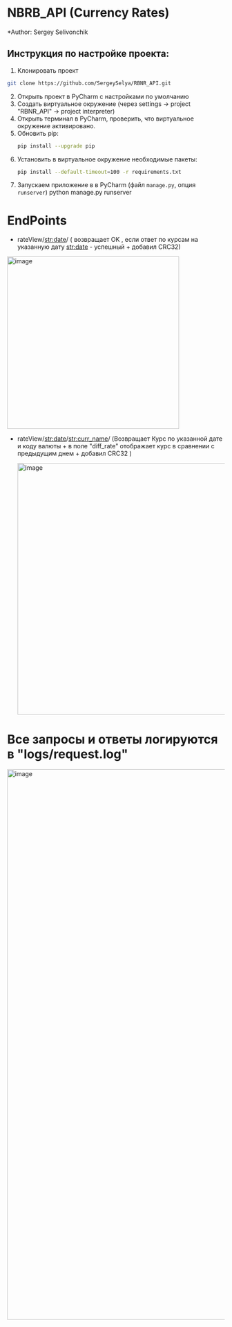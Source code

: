 # NBRB_API (Currency Rates)

*Author: Sergey Selivonchik


## Инструкция по настройке проекта:

1. Клонировать проект
```bash
git clone https://github.com/SergeySelya/RBNR_API.git
```
2. Открыть проект в PyCharm с наcтройками по умолчанию
3. Создать виртуальное окружение (через settings -> project "RBNR_API" -> project interpreter)
4. Открыть терминал в PyCharm, проверить, что виртуальное окружение активировано.
5. Обновить pip:
   ```bash
   pip install --upgrade pip
   ```
6. Установить в виртуальное окружение необходимые пакеты: 
   ```bash
   pip install --default-timeout=100 -r requirements.txt
   ```
7. Запускаем приложение в в PyCharm (файл `manage.py`, опция `runserver`)
python manage.py runserver

# EndPoints
* rateView/<str:date>/ ( возвращает OK ,  если ответ по курсам на указанную дату <str:date> - успешный + добавил CRC32)
  
 <img width="398" alt="image" src="https://github.com/SergeySelya/RBNR_API/assets/88445455/ac46f922-5d87-4203-8a0e-6a30867d7666">


* rateView/<str:date>/<str:curr_name>/ (Возвращает Курс по указанной дате и коду валюты + в поле "diff_rate" отображает курс в сравнении с предыдущим днем + добавил CRC32 )
  
  <img width="581" alt="image" src="https://github.com/SergeySelya/RBNR_API/assets/88445455/71f6d32f-01eb-464d-952c-4cf51fcec244">

# Все запросы и ответы логируются в "logs/request.log"
<img width="1271" alt="image" src="https://github.com/SergeySelya/NBRB_API/assets/88445455/2483765b-d3db-439d-b8a4-f7bcdbbe3bc9">


